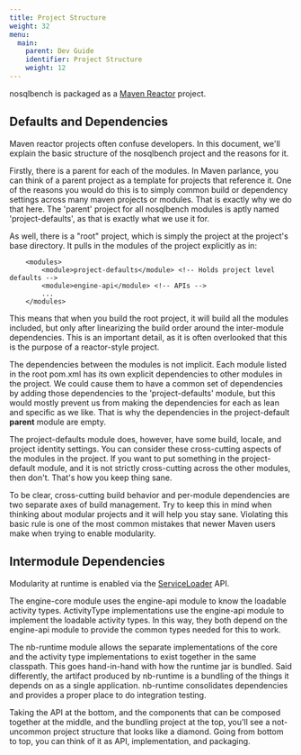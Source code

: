 ```yaml
---
title: Project Structure
weight: 32
menu:
  main:
    parent: Dev Guide
    identifier: Project Structure
    weight: 12
---
```


nosqlbench is packaged as a
[Maven Reactor](https://maven.apache.org/guides/mini/guide-multiple-modules.html) project.

## Defaults and Dependencies

Maven reactor projects often confuse developers. In this document, we'll explain
the basic structure of the nosqlbench project and the reasons for it.

Firstly, there is a parent for each of the modules. In Maven parlance, you can
think of a parent project as a template for projects that reference it. One of
the reasons you would do this is to simply common build or dependency settings
across many maven projects or modules. That is exactly why we do that here. The
'parent' project for all nosqlbench modules is aptly named 'project-defaults',
as that is exactly what we use it for.

As well, there is a "root" project, which is simply the project at the project's
base directory. It pulls in the modules of the project explicitly as in:

~~~
    <modules>
        <module>project-defaults</module> <!-- Holds project level defaults -->
        <module>engine-api</module> <!-- APIs -->
        ...
    </modules>
~~~

This means that when you build the root project, it will build all the modules
included, but only after linearizing the build order around the inter-module
dependencies. This is an important detail, as it is often overlooked that this
is the purpose of a reactor-style project.

The dependencies between the modules is not implicit. Each module listed in the
root pom.xml has its own explicit dependencies to other modules in the project.
We could cause them to have a common set of dependencies by adding those
dependencies to the 'project-defaults' module, but this would mostly prevent us
from making the dependencies for each as lean and specific as we like. That is
why the dependencies in the project-default **parent** module are empty.

The project-defaults module does, however, have some build, locale, and project
identity settings. You can consider these cross-cutting aspects of the modules
in the project. If you want to put something in the project-default module, and
it is not strictly cross-cutting across the other modules, then don't. That's
how you keep thing sane.

To be clear, cross-cutting build behavior and per-module dependencies are two
separate axes of build management. Try to keep this in mind when thinking about
modular projects and it will help you stay sane. Violating this basic rule is
one of the most common mistakes that newer Maven users make when trying to
enable modularity.

## Intermodule Dependencies

<!--![Project Structure](../../static/diagrams/project_structure.png)-->

Modularity at runtime is enabled via the 
[ServiceLoader](https://docs.oracle.com/javase/8/docs/api/java/util/ServiceLoader.html) API.

The engine-core module uses the engine-api module to know the loadable activity types.
ActivityType implementations use the engine-api module to implement the loadable
activity types. In this way, they both depend on the engine-api module to provide
the common types needed for this to work.

The nb-runtime module allows the separate implementations of the core and the
activity type implementations to exist together in the same classpath. This goes
hand-in-hand with how the runtime jar is bundled. Said differently, the artifact
produced by nb-runtime is a bundling of the things it depends on as a single
application. nb-runtime consolidates dependencies and provides a proper place to
do integration testing.

Taking the API at the bottom, and the components that can be composed together
at the middle, and the bundling project at the top, you'll see a not-uncommon
project structure that looks like a diamond. Going from bottom to top, you can
think of it as API, implementation, and packaging.
